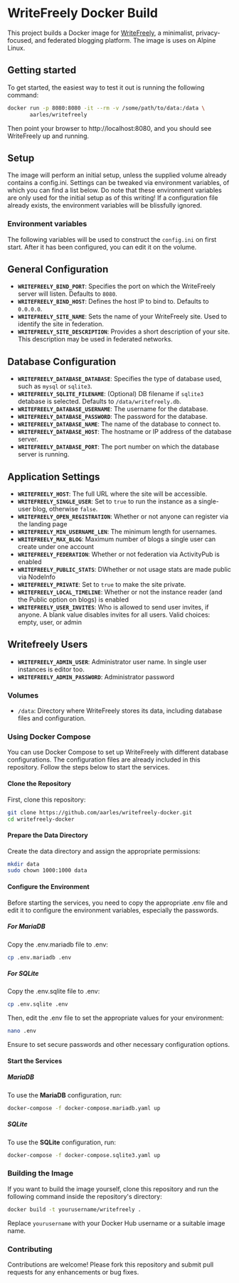 # WriteFreely Docker Build

This project builds a Docker image for [WriteFreely](https://github.com/writefreely/writefreely), a minimalist, privacy-focused, and federated blogging platform. The image is uses on Alpine Linux.

## Getting started

To get started, the easiest way to test it out is running the following command:

```bash
docker run -p 8080:8080 -it --rm -v /some/path/to/data:/data \
       aarles/writefreely
```

Then point your browser to http://localhost:8080, and you should see WriteFreely up and running.

## Setup

The image will perform an initial setup, unless the supplied volume already contains a config.ini. Settings can be tweaked via environment variables, of which you can find a list below. Do note that these environment variables are only used for the initial setup as of this writing! If a configuration file already exists, the environment variables will be blissfully ignored.

### Environment variables

The following variables will be used to construct the `config.ini` on first start. After it has been configured, you can edit it on the volume.

## General Configuration

- **`WRITEFREELY_BIND_PORT`**: Specifies the port on which the WriteFreely server will listen. Defaults to `8080`.
- **`WRITEFREELY_BIND_HOST`**: Defines the host IP to bind to. Defaults to `0.0.0.0`.
- **`WRITEFREELY_SITE_NAME`**: Sets the name of your WriteFreely site. Used to identify the site in federation.
- **`WRITEFREELY_SITE_DESCRIPTION`**: Provides a short description of your site. This description may be used in federated networks.

## Database Configuration

- **`WRITEFREELY_DATABASE_DATABASE`**: Specifies the type of database used, such as `mysql` or `sqlite3`.
- **`WRITEFREELY_SQLITE_FILENAME`**: (Optional) DB filename if `sqlite3` detabase is selected. Defaults to `/data/writefreely.db`.
- **`WRITEFREELY_DATABASE_USERNAME`**: The username for the database.
- **`WRITEFREELY_DATABASE_PASSWORD`**: The password for the database.
- **`WRITEFREELY_DATABASE_NAME`**: The name of the database to connect to.
- **`WRITEFREELY_DATABASE_HOST`**: The hostname or IP address of the database server.
- **`WRITEFREELY_DATABASE_PORT`**: The port number on which the database server is running.

## Application Settings

- **`WRITEFREELY_HOST`**: The full URL where the site will be accessible.
- **`WRITEFREELY_SINGLE_USER`**: Set to `true` to run the instance as a single-user blog, otherwise `false`.
- **`WRITEFREELY_OPEN_REGISTRATION`**: Whether or not anyone can register via the landing page
- **`WRITEFREELY_MIN_USERNAME_LEN`**: The minimum length for usernames.
- **`WRITEFREELY_MAX_BLOG`**: Maximum number of blogs a single user can create under one account
- **`WRITEFREELY_FEDERATION`**: Whether or not federation via ActivityPub is enabled
- **`WRITEFREELY_PUBLIC_STATS`**: DWhether or not usage stats are made public via NodeInfo
- **`WRITEFREELY_PRIVATE`**: Set to `true` to make the site private.
- **`WRITEFREELY_LOCAL_TIMELINE`**: Whether or not the instance reader (and the Public option on blogs) is enabled
- **`WRITEFREELY_USER_INVITES`**: Who is allowed to send user invites, if anyone. A blank value disables invites for all users. Valid choices: empty, user, or admin

## Writefreely Users

- **`WRITEFREELY_ADMIN_USER`**: Administrator user name. In single user instances is editor too.
- **`WRITEFREELY_ADMIN_PASSWORD`**: Administrator password

### Volumes

* `/data`: Directory where WriteFreely stores its data, including database files and configuration.

### Using Docker Compose

You can use Docker Compose to set up WriteFreely with different database configurations. The configuration files are already included in this repository. Follow the steps below to start the services.

#### Clone the Repository

First, clone this repository:

```bash
git clone https://github.com/aarles/writefreely-docker.git
cd writefreely-docker
```

#### Prepare the Data Directory

Create the data directory and assign the appropriate permissions:

```bash
mkdir data
sudo chown 1000:1000 data
```

#### Configure the Environment

Before starting the services, you need to copy the appropriate .env file and edit it to configure the environment variables, especially the passwords.

##### For MariaDB

Copy the .env.mariadb file to .env:

```bash
cp .env.mariadb .env
```

##### For SQLite

Copy the .env.sqlite file to .env:

```bash
cp .env.sqlite .env
```

Then, edit the .env file to set the appropriate values for your environment:

```bash
nano .env
```

Ensure to set secure passwords and other necessary configuration options.

#### Start the Services

##### MariaDB

To use the **MariaDB** configuration, run:

```bash
docker-compose -f docker-compose.mariadb.yaml up
```

##### SQLite

To use the **SQLite** configuration, run:

```bash
docker-compose -f docker-compose.sqlite3.yaml up
```

### Building the Image

If you want to build the image yourself, clone this repository and run the following command inside the repository's directory:

```bash
docker build -t yourusername/writefreely .
```

Replace `yourusername` with your Docker Hub username or a suitable image name.

### Contributing

Contributions are welcome! Please fork this repository and submit pull requests for any enhancements or bug fixes.
